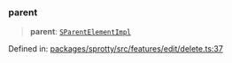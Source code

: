 
### parent

> **parent**: [`SParentElementImpl`](../Class.SParentElementImpl)

Defined in: [packages/sprotty/src/features/edit/delete.ts:37](https://github.com/eclipse-sprotty/sprotty/blob/f9b2433481cc27a1ac0c92d525a92039ae7f6c76/packages/sprotty/src/features/edit/delete.ts#L37)
